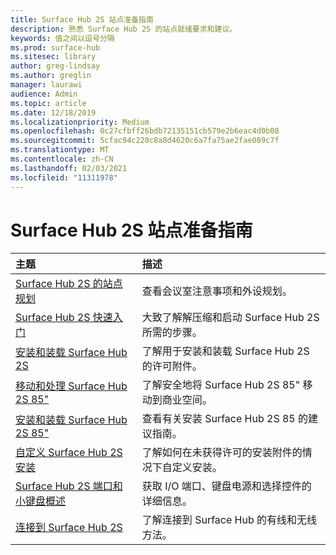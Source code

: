 ```yaml
---
title: Surface Hub 2S 站点准备指南
description: 熟悉 Surface Hub 2S 的站点就绪要求和建议。
keywords: 值之间以逗号分隔
ms.prod: surface-hub
ms.sitesec: library
author: greg-lindsay
ms.author: greglin
manager: laurawi
audience: Admin
ms.topic: article
ms.date: 12/18/2019
ms.localizationpriority: Medium
ms.openlocfilehash: 0c27cfbff26bdb72135151cb579e2b6eac4d0b08
ms.sourcegitcommit: 5cfac94c220c8a8d4620c6a7fa75ae2fae089c7f
ms.translationtype: MT
ms.contentlocale: zh-CN
ms.lasthandoff: 02/03/2021
ms.locfileid: "11311978"
---
```

# Surface Hub 2S 站点准备指南

| 主题 | 描述 |
|:-------|:-------|
| [Surface Hub 2S 的站点规划](surface-hub-2s-site-planning.md) | 查看会议室注意事项和外设规划。 |
| [Surface Hub 2S 快速入门](surface-hub-2s-quick-start.md) | 大致了解解压缩和启动 Surface Hub 2S 所需的步骤。 |
| [安装和装载 Surface Hub 2S](surface-hub-2s-install-mount.md) | 了解用于安装和装载 Surface Hub 2S 的许可附件。 |
| [移动和处理 Surface Hub 2S 85"](hub-move.md) | 了解安全地将 Surface Hub 2S 85" 移动到商业空间。  |
| [安装和装载 Surface Hub 2S 85"](surface-hub-2s-install-mount.md) | 查看有关安装 Surface Hub 2S 85 的建议指南。 |
| [自定义 Surface Hub 2S 安装](surface-hub-2s-custom-install.md) | 了解如何在未获得许可的安装附件的情况下自定义安装。|
| [Surface Hub 2S 端口和小键盘概述](surface-hub-2s-port-keypad-overview.md) | 获取 I/O 端口、键盘电源和选择控件的详细信息。 |
| [连接到 Surface Hub 2S](surface-hub-2s-connect.md) | 了解连接到 Surface Hub 的有线和无线方法。|
